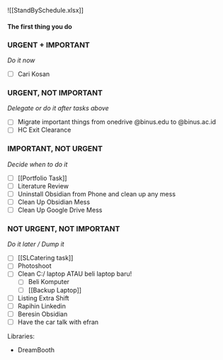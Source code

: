 []()![[StandBySchedule.xlsx]]

#### The first thing you do


### URGENT + IMPORTANT
*Do it now*
- [ ] Cari Kosan

### URGENT, NOT IMPORTANT
*Delegate or do it after tasks above*
- [ ] Migrate important things from onedrive @binus.edu to @binus.ac.id
- [ ] HC Exit Clearance

### IMPORTANT, NOT URGENT
*Decide when to do it*
- [ ] [[Portfolio Task]]
- [ ] Literature Review
- [ ] Uninstall Obsidian from Phone and clean up any mess
- [ ] Clean Up Obsidian Mess
- [ ] Clean Up Google Drive Mess
### NOT URGENT, NOT IMPORTANT
*Do it later / Dump it*
- [ ] [[SLCatering task]]
- [ ] Photoshoot
- [ ] Clean C:/ laptop ATAU beli laptop baru!
	- [ ] Beli Komputer
	- [ ] [[Backup Laptop]]
- [ ] Listing Extra Shift
- [ ] Rapihin Linkedin
- [ ] Beresin Obsidian
- [ ] Have the car talk with efran

Libraries:
- DreamBooth


